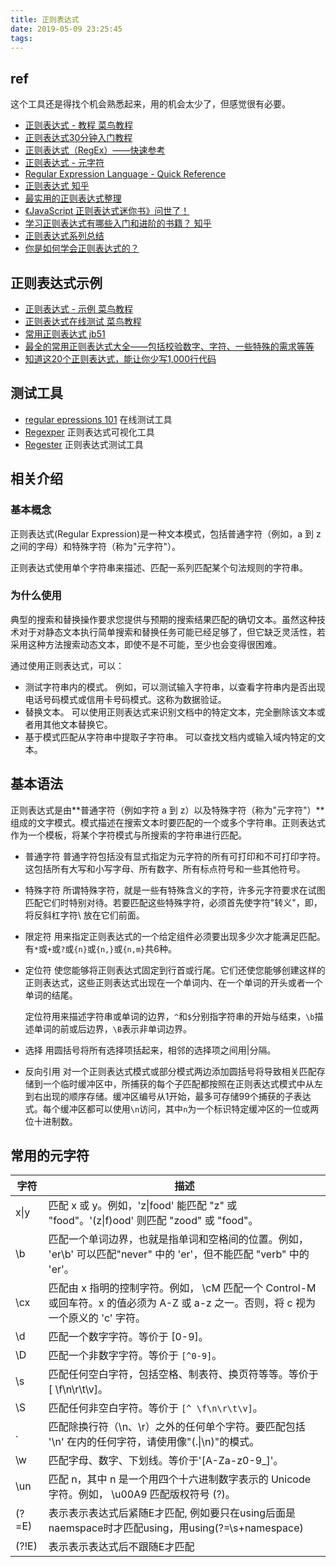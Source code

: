 ```yaml
---
title: 正则表达式
date: 2019-05-09 23:25:45
tags:
---
```


## ref

这个工具还是得找个机会熟悉起来，用的机会太少了，但感觉很有必要。

- [正则表达式 - 教程 菜鸟教程](https://www.runoob.com/regexp/regexp-tutorial.html)
- [正则表达式30分钟入门教程](https://deerchao.net/tutorials/regex/regex.htm)
- [正则表达式（RegEx）——快速参考](https://ahkcn.github.io/docs/misc/RegEx-QuickRef.htm)
- [正则表达式 - 元字符](https://www.runoob.com/regexp/regexp-metachar.html)
- [Regular Expression Language - Quick Reference](https://docs.microsoft.com/en-us/dotnet/standard/base-types/regular-expression-language-quick-reference)
- [正则表达式 知乎](https://www.zhihu.com/topic/19577832/top-answers)
- [最实用的正则表达式整理](http://www.imooc.com/article/details/id/20793)
- [《JavaScript 正则表达式迷你书》问世了！](https://zhuanlan.zhihu.com/p/29707385)
- [学习正则表达式有哪些入门和进阶的书籍？ 知乎](https://www.zhihu.com/question/20197998/answer/17118246)
- [正则表达式系列总结](https://zhuanlan.zhihu.com/p/27653434)
- [你是如何学会正则表达式的？](https://www.zhihu.com/question/48219401)

## 正则表达式示例

- [正则表达式 - 示例 菜鸟教程](https://www.runoob.com/regexp/regexp-example.html)
- [正则表达式在线测试 菜鸟教程](https://c.runoob.com/front-end/854)
- [常用正则表达式 jb51](https://www.jb51.net/tools/regexsc.htm)
- [最全的常用正则表达式大全——包括校验数字、字符、一些特殊的需求等等](http://www.cnblogs.com/zxin/archive/2013/01/26/2877765.html)
- [知道这20个正则表达式，能让你少写1,000行代码](https://www.jianshu.com/p/e7bb97218946)

## 测试工具

- [regular epressions 101](https://regex101.com/) 在线测试工具
- [Regexper](https://regexper.com/) 正则表达式可视化工具
- [Regester](https://deerchao.net/tools/regester/index.htm) 正则表达式测试工具

## 相关介绍

### 基本概念

正则表达式(Regular Expression)是一种文本模式，包括普通字符（例如，a 到 z 之间的字母）和特殊字符（称为"元字符"）。

正则表达式使用单个字符串来描述、匹配一系列匹配某个句法规则的字符串。

### 为什么使用

典型的搜索和替换操作要求您提供与预期的搜索结果匹配的确切文本。虽然这种技术对于对静态文本执行简单搜索和替换任务可能已经足够了，但它缺乏灵活性，若采用这种方法搜索动态文本，即使不是不可能，至少也会变得很困难。

通过使用正则表达式，可以：

- 测试字符串内的模式。
    例如，可以测试输入字符串，以查看字符串内是否出现电话号码模式或信用卡号码模式。这称为数据验证。
- 替换文本。
    可以使用正则表达式来识别文档中的特定文本，完全删除该文本或者用其他文本替换它。
- 基于模式匹配从字符串中提取子字符串。
    可以查找文档内或输入域内特定的文本。

## 基本语法

正则表达式是由**普通字符（例如字符 a 到 z）以及特殊字符（称为"元字符"）**组成的文字模式。模式描述在搜索文本时要匹配的一个或多个字符串。正则表达式作为一个模板，将某个字符模式与所搜索的字符串进行匹配。

- 普通字符
  普通字符包括没有显式指定为元字符的所有可打印和不可打印字符。这包括所有大写和小写字母、所有数字、所有标点符号和一些其他符号。
- 特殊字符
    所谓特殊字符，就是一些有特殊含义的字符，许多元字符要求在试图匹配它们时特别对待。若要匹配这些特殊字符，必须首先使字符"转义"，即，将反斜杠字符\ 放在它们前面。
- 限定符
    用来指定正则表达式的一个给定组件必须要出现多少次才能满足匹配。有`*`或`+`或`?`或`{n}`或`{n,}`或`{n,m}`共6种。

- 定位符
    使您能够将正则表达式固定到行首或行尾。它们还使您能够创建这样的正则表达式，这些正则表达式出现在一个单词内、在一个单词的开头或者一个单词的结尾。

    定位符用来描述字符串或单词的边界，`^`和`$`分别指字符串的开始与结束，`\b`描述单词的前或后边界，`\B`表示非单词边界。
- 选择
  用圆括号将所有选择项括起来，相邻的选择项之间用|分隔。

- 反向引用
    对一个正则表达式模式或部分模式两边添加圆括号将导致相关匹配存储到一个临时缓冲区中，所捕获的每个子匹配都按照在正则表达式模式中从左到右出现的顺序存储。缓冲区编号从1开始，最多可存储99个捕获的子表达式。每个缓冲区都可以使用`\n`访问，其中`n`为一个标识特定缓冲区的一位或两位十进制数。

## 常用的元字符

|字符 |描述|
| ---| ----|
|x&#124;y | 匹配 x 或 y。例如，'z&#124;food' 能匹配 "z" 或 "food"。'(z&#124;f)ood' 则匹配 "zood" 或 "food"。|
| \b | 匹配一个单词边界，也就是指单词和空格间的位置。例如， 'er\b' 可以匹配"never" 中的 'er'，但不能匹配 "verb" 中的 'er'。|
| \cx | 匹配由 x 指明的控制字符。例如， \cM 匹配一个 Control-M 或回车符。x 的值必须为 A-Z 或 a-z 之一。否则，将 c 视为一个原义的 'c' 字符。|
| \d| 匹配一个数字字符。等价于 [0-9]。|
|\D | 匹配一个非数字字符。等价于 `[^0-9]`。|
| \s | 匹配任何空白字符，包括空格、制表符、换页符等等。等价于 [ \f\n\r\t\v]。|
|\S| 匹配任何非空白字符。等价于 `[^ \f\n\r\t\v]`。|
| .  | 匹配除换行符（\n、\r）之外的任何单个字符。要匹配包括 '\n' 在内的任何字符，请使用像"(.&#124;\n)"的模式。|
| \w | 匹配字母、数字、下划线。等价于'[A-Za-z0-9_]'。|
|\un | 匹配 n，其中 n 是一个用四个十六进制数字表示的 Unicode 字符。例如， \u00A9 匹配版权符号 (?)。|
|(?=E) | 表示表示表达式后紧随E才匹配, 例如要只在using后面是naemspace时才匹配using，用using(?=\s+namespace)|
|(?!E) | 表示表示表达式后不跟随E才匹配|

